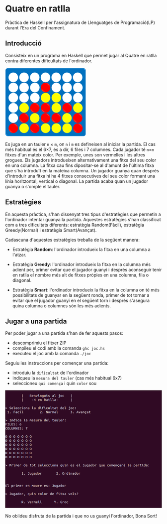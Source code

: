 # Quatre en ratlla

Pràctica de Haskell per l'assignatura de Llenguatges de Programació(LP) durant l'Era del Confinament.


## Introducció

Consisteix en un programa en Haskell que permet jugar al Quatre en ratlla contra diferentes dificultats de l'ordinador.

![](connect4.png)

Es juga en un tauler `n` × `m`, on `n` i `m` es
defineixen al iniciar la partida. El cas més habitual és el 6×7, és a dir, 6
files i 7 columnes. Cada jugador té `n`×`m` fitxes d'un mateix color. Per
exemple, unes son vermelles i les altres grogues. Els jugadors introdueixen
alternativament una fitxa del seu color en una columna. La fitxa cau fins
dipositar-se al d'amunt de l'última fitxa que s'ha introduït en la mateixa
columna. Un jugador guanya quan després d'introduir una fitxa hi ha 4 fitxes
consecutives del seu color formant una línia horitzontal, vertical o diagonal.
La partida acaba quan un jugador guanya o s'omple el tauler.


## Estratègies

En aquesta pràctica, s'han dissenyat tres tipus d'estratègies que permetin a l'ordinador intentar guanya la partida. Aquestes estratègies s'han classificat com a tres dificultats diferents: estratègia Random(Fàcil), estratègia Greedy(Normal) i estratègia Smart(Avançat).

Cadascuna d'aquestes estratègies treballa de la següent manera:

- Estratègia **Random**: l'ordinador introdueix la fitxa en una columna a l'atzar.

- Estratègia **Greedy**: l'ordinador introdueix la fitxa en la columna més adient per, primer evitar que el jugador guanyi i després aconseguir tenir en ratlla el nombre més alt de fitxes pròpies en una columna, fila o diagonal.

- Estratègia **Smart**: l'ordinador introdueix la fitxa en la columna on té més possibilitats de guanyar en la següent ronda, primer de tot tornar a evitar que el jugador guanyi en el següent torn i després s'asegura quina columna o columnes són les més adients.


## Jugar a una partida

Per poder jugar a una partida s'han de fer aquests pasos:

- descomprimiu el fitxer ZIP
- compileu el codi amb la comanda `ghc joc.hs`
- executeu el joc amb la comanda `./joc`

Seguiu les instruccions per començar una partida:

- introduiu la `dificultat` de l'ordinador
- indiqueu la `mesura del tauler` (cas més habitual 6x7)
- seleccioneu `qui comença` i quin `color` sou

![](gameterminal.png)

No oblideu disfruta de la partida i que no us guanyi l'ordinador, 
Bona Sort!
